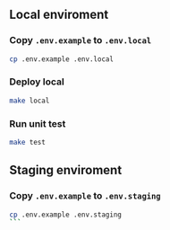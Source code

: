 ## Local enviroment

### Copy `.env.example` to `.env.local`

```bash
cp .env.example .env.local
```

### Deploy local

```bash
make local
```

### Run unit test

```bash
make test
```

## Staging enviroment

### Copy `.env.example` to `.env.staging`

````bash
cp .env.example .env.staging
```

````
